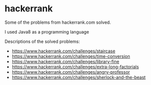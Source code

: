 # hackerrank
Some of the problems from hackerrank.com solved.

I used Java8 as a programming language

Descriptions of the solved problems:

* https://www.hackerrank.com/challenges/staircase
* https://www.hackerrank.com/challenges/time-conversion
* https://www.hackerrank.com/challenges/library-fine
* https://www.hackerrank.com/challenges/extra-long-factorials
* https://www.hackerrank.com/challenges/angry-professor
* https://www.hackerrank.com/challenges/sherlock-and-the-beast
